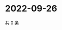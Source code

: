 # 2022-09-26

共 0 条

<!-- BEGIN WEIBO -->
<!-- 最后更新时间 Mon Sep 26 2022 07:01:02 GMT+0800 (China Standard Time) -->

<!-- END WEIBO -->
